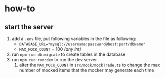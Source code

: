 # how-to

## start the server

1. add a `.env` file, put following variables in the file as following:
   - `DATABASE_URL="mysql://username:password@host:port/dbName"`
   - `MAX_MOCK_COUNT` = 100 *(any int)*
2. run `npm run db:migrate` to create tables in the database
3. run `npm run run:dev` to run the dev server
   1. alter the `MAX_MOCK_COUNT` in `src/mock/mockTrade.ts` to change the max number of mocked items that the mocker may generate each time
